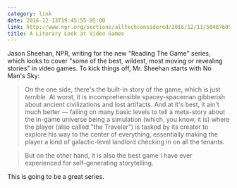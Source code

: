 ```yaml
---
category: link
date: 2016-12-13T19:45:55-05:00
link: http://www.npr.org/sections/alltechconsidered/2016/12/11/504876059/reading-the-game-no-mans-sky
title: A Literary Look at Video Games
---
```


Jason Sheehan, NPR, writing for the new "Reading The Game" series, which looks to cover "some of the best, wildest, most moving or revealing stories" in video games. To kick things off, Mr. Sheehan starts with No Man's Sky: 

> On the one side, there's the built-in story of the game, which is just _terrible_. At worst, it is incomprehensible spacey-spaceman gibberish about ancient civilizations and lost artifacts. And at it's best, it ain't much better — failing on many basic levels to tell a meta-story about the in-game universe being a simulation (which, you know, it is) where the player (also called "the Traveler") is tasked by its creator to explore his way to the center of everything, essentially making the player a kind of galactic-level landlord checking in on all the tenants.

> But on the other hand, it is also the best game I have ever experienced for self-generating storytelling. 

This is going to be a great series. 